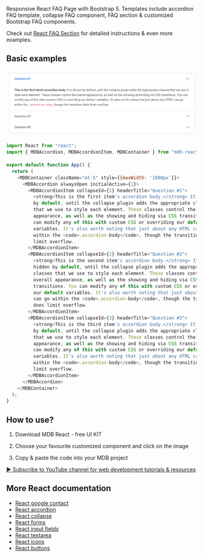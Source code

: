 Responsive React FAQ Page with Bootstrap 5. Templates include accordion FAQ template, collapse FAQ component, FAQ section & customized Bootstrap FAQ components.

Check out [React FAQ Section](https://mdbootstrap.com/docs/react/extended/faq/) for detailed instructions & even more examples.

## Basic examples

![React FAQ Section](/assets/basic.png)

```js
import React from "react";
import { MDBAccordion, MDBAccordionItem, MDBContainer } from "mdb-react-ui-kit";

export default function App() {
  return (
    <MDBContainer className="mt-5" style={{maxWidth: '1000px'}}>
      <MDBAccordion alwaysOpen initialActive={1}>
        <MDBAccordionItem collapseId={1} headerTitle="Question #1">
          <strong>This is the first item's accordion body.</strong> It is shown
          by default, until the collapse plugin adds the appropriate classes
          that we use to style each element. These classes control the overall
          appearance, as well as the showing and hiding via CSS transitions. You
          can modify any of this with custom CSS or overriding our default
          variables. It's also worth noting that just about any HTML can go
          within the <code>.accordion-body</code>, though the transition does
          limit overflow.
        </MDBAccordionItem>
        <MDBAccordionItem collapseId={2} headerTitle="Question #2">
          <strong>This is the second item's accordion body.</strong> It is
          hidden by default, until the collapse plugin adds the appropriate
          classes that we use to style each element. These classes control the
          overall appearance, as well as the showing and hiding via CSS
          transitions. You can modify any of this with custom CSS or overriding
          our default variables. It's also worth noting that just about any HTML
          can go within the <code>.accordion-body</code>, though the transition
          does limit overflow.
        </MDBAccordionItem>
        <MDBAccordionItem collapseId={3} headerTitle="Question #3">
          <strong>This is the third item's accordion body.</strong> It is hidden
          by default, until the collapse plugin adds the appropriate classes
          that we use to style each element. These classes control the overall
          appearance, as well as the showing and hiding via CSS transitions. You
          can modify any of this with custom CSS or overriding our default
          variables. It's also worth noting that just about any HTML can go
          within the <code>.accordion-body</code>, though the transition does
          limit overflow.
        </MDBAccordionItem>
      </MDBAccordion>
    </MDBContainer>
  );
}

```

## How to use?

1. Download MDB React - free UI KIT

2. Choose your favourite customized component and click on the image

3. Copy & paste the code into your MDB project

[▶️ Subscribe to YouTube channel for web development tutorials & resources](https://www.youtube.com/MDBootstrap?sub_confirmation=1)

## More React documentation

<ul>
<li><a href="https://mdbootstrap.com/docs/react/extended/maps/#subsection-google-contact">React google contact</a></li>
<li><a href="https://mdbootstrap.com/docs/react/components/accordion/">React accordion</a></li>
<li><a href="https://mdbootstrap.com/docs/react/components/collapse/">React collapse</a></li>
<li><a href="https://mdbootstrap.com/docs/react/forms/overview/">React forms</a></li>
<li><a href="https://mdbootstrap.com/docs/react/forms/input-fields/">React input fields</a></li>
<li><a href="https://mdbootstrap.com/docs/react/extended/textarea/">React textarea</a></li>
<li><a href="https://mdbootstrap.com/docs/react/content-styles/icons/">React icons</a></li>
<li><a href="https://mdbootstrap.com/docs/react/components/buttons/">React buttons</a></li>
</ul>
